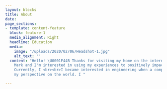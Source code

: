 ```yaml
---
layout: blocks
title: About
date: 
page_sections:
- template: content-feature
  block: feature-1
  media_alignment: Right
  headline: Education
  media:
    image: "/uploads/2020/02/06/Headshot-1.jpg"
    alt_text: ''
  content: "Hello! \U0001F44B Thanks for visiting my home on the internet. <br><br>I'm
    Mark and I'm interested in using my experiences to positively impact the world.
    Currently, I <br><br>I became interested in engineering when a computer changed
    my perspective on the world. I "

---
```

